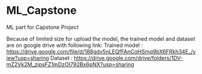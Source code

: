 # ML_Capstone
ML part for Capstone Project

Because of limited size for upload the model, the trained model and dataset are on google drive with following link:
Trained model : https://drive.google.com/file/d/188gdv5nLEQfFAnCqHSmq9bX6FRkh34E_/view?usp=sharing
Dataset : https://drive.google.com/drive/folders/1DV-mZ2Vk2M_zjpsFZ1mDzOI792Bx6pNX?usp=sharing
